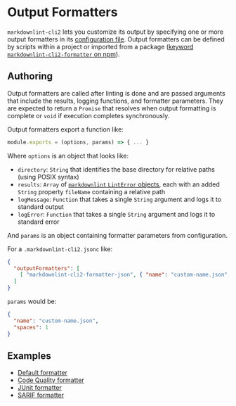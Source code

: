 # Output Formatters

`markdownlint-cli2` lets you customize its output by specifying one or more
output formatters in its [configuration file][configuration-file]. Output
formatters can be defined by scripts within a project or imported from a package
([keyword `markdownlint-cli2-formatter` on npm][markdownlint-cli2-formatter]).

## Authoring

Output formatters are called after linting is done and are passed arguments that
include the results, logging functions, and formatter parameters. They are
expected to return a `Promise` that resolves when output formatting is complete
or `void` if execution completes synchronously.

Output formatters export a function like:

```javascript
module.exports = (options, params) => { ... }
```

Where `options` is an object that looks like:

- `directory`: `String` that identifies the base directory for relative paths
  (using POSIX syntax)
- `results`: `Array` of [`markdownlint` `LintError` objects][markdownlint-d-ts],
  each with an added `String` property `fileName` containing a relative path
- `logMessage`: `Function` that takes a single `String` argument and logs it to
  standard output
- `logError`: `Function` that takes a single `String` argument and logs it to
  standard error

And `params` is an object containing formatter parameters from configuration.

For a `.markdownlint-cli2.jsonc` like:

```json
{
  "outputFormatters": [
    [ "markdownlint-cli2-formatter-json", { "name": "custom-name.json", "spaces": 1 } ]
  ]
}
```

`params` would be:

```json
{
  "name": "custom-name.json",
  "spaces": 1
}
```

## Examples

- [Default formatter][formatter-default]
- [Code Quality formatter][formatter-codequality]
- [JUnit formatter][formatter-junit]
- [SARIF formatter][formatter-sarif]

[configuration-file]: https://github.com/DavidAnson/markdownlint-cli2#configuration
[formatter-default]: ../formatter-default/markdownlint-cli2-formatter-default.js
[formatter-codequality]: ../formatter-codequality/markdownlint-cli2-formatter-codequality.js
[formatter-junit]: ../formatter-junit/markdownlint-cli2-formatter-junit.js
[formatter-sarif]: ../formatter-sarif/markdownlint-cli2-formatter-sarif.js
[markdownlint-cli2-formatter]: https://www.npmjs.com/search?q=keywords:markdownlint-cli2-formatter
[markdownlint-d-ts]: https://github.com/DavidAnson/markdownlint/blob/v0.38.0/lib/markdownlint.d.mts
